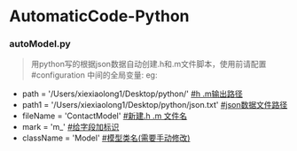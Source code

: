 # AutomaticCode-Python
### autoModel.py
>   用python写的根据json数据自动创建.h和.m文件脚本，使用前请配置#configuration 中间的全局变量:
eg:
 *  path = '/Users/xiexiaolong1/Desktop/python/' [#h .m输出路径]()
 *  path1 = '/Users/xiexiaolong1/Desktop/python/json.txt' [#json数据文件路径]()
 *  fileName = 'ContactModel' [#新建.h .m 文件名]()
 *  mark = 'm_' [#给字段加标识]()
 *  className = 'Model' [#模型类名(需要手动修改)]()
